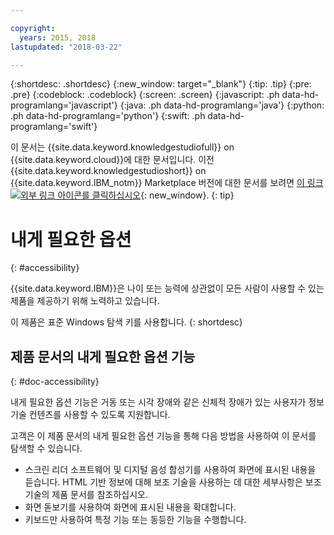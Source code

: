 ```yaml
---

copyright:
  years: 2015, 2018
lastupdated: "2018-03-22"

---
```


{:shortdesc: .shortdesc}
{:new_window: target="_blank"}
{:tip: .tip}
{:pre: .pre}
{:codeblock: .codeblock}
{:screen: .screen}
{:javascript: .ph data-hd-programlang='javascript'}
{:java: .ph data-hd-programlang='java'}
{:python: .ph data-hd-programlang='python'}
{:swift: .ph data-hd-programlang='swift'}

이 문서는 {{site.data.keyword.knowledgestudiofull}} on {{site.data.keyword.cloud}}에 대한 문서입니다. 이전 {{site.data.keyword.knowledgestudioshort}} on {{site.data.keyword.IBM_notm}} Marketplace 버전에 대한 문서를 보려면 [이 링크 ![외부 링크 아이콘](../../icons/launch-glyph.svg "외부 링크 아이콘")를 클릭하십시오](https://{DomainName}/docs/services/knowledge-studio/accessibility.html){: new_window}.
{: tip}

# 내게 필요한 옵션
{: #accessibility}

{{site.data.keyword.IBM}}은 나이 또는 능력에 상관없이 모든 사람이 사용할 수 있는 제품을 제공하기 위해 노력하고 있습니다. 

이 제품은 표준 Windows 탐색 키를 사용합니다.
{: shortdesc}

## 제품 문서의 내게 필요한 옵션 기능
{: #doc-accessibility}

내게 필요한 옵션 기능은 거동 또는 시각 장애와 같은 신체적 장애가 있는 사용자가 정보 기술 컨텐츠를 사용할 수 있도록 지원합니다. 

고객은 이 제품 문서의 내게 필요한 옵션 기능을 통해 다음 방법을 사용하여 이 문서를 탐색할 수 있습니다. 

- 스크린 리더 소프트웨어 및 디지털 음성 합성기를 사용하여 화면에 표시된 내용을 듣습니다. HTML 기반 정보에 대해 보조 기술을 사용하는 데 대한 세부사항은 보조 기술의 제품 문서를 참조하십시오. 
- 화면 돋보기를 사용하여 화면에 표시된 내용을 확대합니다. 
- 키보드만 사용하여 특정 기능 또는 동등한 기능을 수행합니다. 
